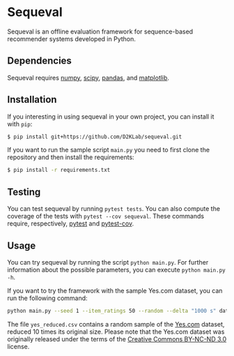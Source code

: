 # Sequeval
Sequeval is an offline evaluation framework for sequence-based recommender systems developed in Python.

## Dependencies

Sequeval requires [numpy](http://www.numpy.org/), [scipy](http://www.scipy.org/), [pandas](http://pandas.pydata.org/), and [matplotlib](http://matplotlib.org/).

## Installation

If you interesting in using sequeval in your own project, you can install it with `pip`:

```bash
$ pip install git+https://github.com/D2KLab/sequeval.git
```

If you want to run the sample script `main.py` you need to first clone the repository and then install the requirements:

```bash
$ pip install -r requirements.txt
```

## Testing

You can test sequeval by running `pytest tests`. You can also compute the coverage of the tests with `pytest --cov sequeval`. These commands require, respectively, [pytest](https://pytest.org/) and [pytest-cov](https://github.com/pytest-dev/pytest-cov).

## Usage

You can try sequeval by running the script `python main.py`. For further information about the possible parameters, you can execute `python main.py -h`.

If you want to try the framework with the sample Yes.com dataset, you can run the following command:

```bash
python main.py --seed 1 --item_ratings 50 --random --delta "1000 s" datasets/yes_reduced.csv
```

The file `yes_reduced.csv` contains a random sample of the [Yes.com](http://web.archive.org/web/20170629232107/https://www.cs.cornell.edu/~shuochen/lme/data_page.html) dataset, reduced 10 times its original size. Please note that the Yes.com dataset was originally released under the terms of the [Creative Commons BY-NC-ND 3.0](http://creativecommons.org/licenses/by-nc-nd/3.0/) license.